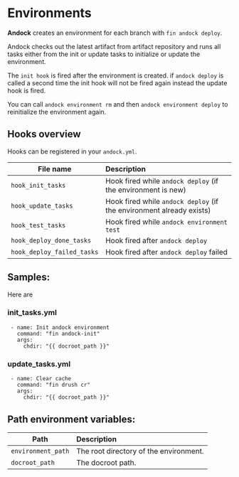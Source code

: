 # Environments 

<b>Andock</b> creates an environment for each branch with `fin andock deploy`. 

Andock checks out the latest artifact from artifact repository and runs all tasks either from the init or update tasks to initialize or update the environment.

The `init hook` is fired after the environment is created. if `andock deploy` is called a second time the init hook will not be fired again instead the update hook is fired. 

You can call `andock environment rm` and then `andock environment deploy` to reinitialize the environment again.
 
## Hooks overview

Hooks can be registered in your `andock.yml`. 

| File name                  | Description |
|----------------------------|:------------|
| `hook_init_tasks`     | Hook fired while `andock deploy` (if the environment is new)|
| `hook_update_tasks`   | Hook fired while `andock deploy` (if the environment already exists)|
| `hook_test_tasks`     | Hook fired while `andock environment test`|
| `hook_deploy_done_tasks`     | Hook fired after `andock deploy`|
| `hook_deploy_failed_tasks`     | Hook fired after `andock deploy` failed|


## Samples:
Here are 
### init_tasks.yml
```
 - name: Init andock environment
   command: "fin andock-init"
   args:
     chdir: "{{ docroot_path }}"
```
 
### update_tasks.yml
```
 - name: Clear cache
   command: "fin drush cr"
   args:
     chdir: "{{ docroot_path }}"
```

## Path environment variables:

| Path                     | Description |
|----------------------------|:------------|
| `environment_path`            | The root directory of the environment.
| `docroot_path`            | The docroot path.
